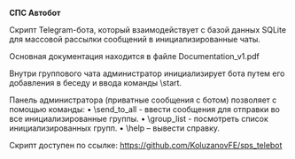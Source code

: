 **СПС Автобот**

Скрипт Telegram-бота, который взаимодействует с базой данных SQLite для массовой рассылки сообщений в инициализированные чаты. 

Основная документация находится в файле Documentation_v1.pdf

Внутри группового чата администратор инициализирует бота путем его добавления в беседу и ввода команды \start.

Панель администратора (приватные сообщения с ботом) позволяет с помощью команды:
•	\send_to_all - ввести сообщения для отправки во все инициализированные группы.
•	\group_list - посмотреть список инициализированных групп.
•	\help – вывести справку.

Скрипт доступен по ссылке: https://github.com/KoluzanovFE/sps_telebot
